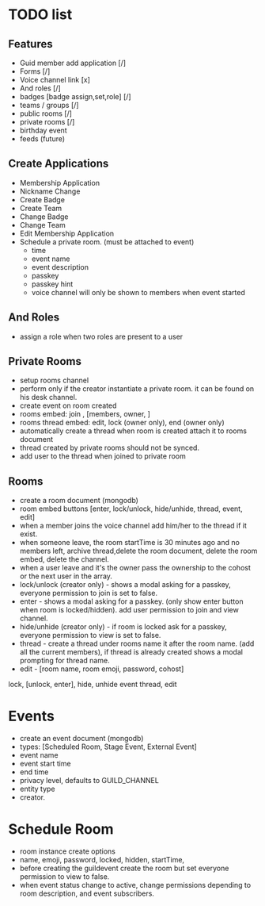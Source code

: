 # TODO list

## Features
- Guid member add application [/]
- Forms [/]
- Voice channel link [x]
- And roles  [/]
- badges [badge assign,set,role] [/]
- teams / groups [/]
- public rooms [/]
- private rooms [/]
- birthday event
- feeds (future)


## Create Applications
- Membership Application
- Nickname Change
- Create Badge
- Create Team
- Change Badge
- Change Team
- Edit Membership Application
- Schedule a private room. (must be attached to event)
  - time
  - event name
  - event description
  - passkey
  - passkey hint
  - voice channel will only be shown to members when event started

## And Roles
- assign a role when two roles are present to a user

## Private Rooms
- setup rooms channel
- perform only if the creator instantiate a private room. it can be found on his desk channel.
- create event on room created
- rooms embed: join , [members, owner, ]
- rooms thread embed: edit, lock (owner only), end (owner only)
- automatically create a thread when room is created attach it to rooms document
- thread created by private rooms should not be synced.
- add user to the thread when joined to private room

## Rooms
- create a room document (mongodb)
- room embed buttons [enter, lock/unlock, hide/unhide, thread, event, edit]
- when a member joins the voice channel add him/her to the thread if it exist.
- when someone leave, the room startTime is 30 minutes ago and no members left, archive thread,delete the room document, delete the room embed, delete the channel.
- when a user leave and it's the owner pass the ownership to the cohost or the next user in the array.
- lock/unlock (creator only) - shows a modal asking for a passkey, everyone permission to join is set to false.
- enter - shows a modal asking for a passkey. (only show enter button when room is locked/hidden). add user permission to join and view channel.
- hide/unhide (creator only) - if room is locked ask for a passkey,  everyone permission to view is set to false.
- thread - create a thread under rooms name it after the room name. (add all the current members), if thread is already created shows a modal prompting for thread name.
- edit - [room name, room emoji, password, cohost]

lock, [unlock, enter], 
hide, unhide
event
thread,
edit

# Events
- create an event document (mongodb)
- types: [Scheduled Room, Stage Event, External Event]
- event name
- event start time
- end time
- privacy level, defaults to GUILD_CHANNEL
- entity type
- creator.

# Schedule Room
- room instance create options
- name, emoji, password, locked, hidden, startTime,
- before creating the guildevent create the room but set everyone permission to  view to false.
- when event status change to active, change permissions depending to room description, and event subscribers.






